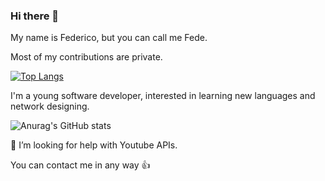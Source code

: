 ### Hi there 👋
My name is Federico, but you can call me Fede.

Most of my contributions are private.

[![Top Langs](https://github-readme-stats.vercel.app/api/top-langs/?username=Fedefreez)](https://github.com/anuraghazra/github-readme-stats)

I'm a young software developer, interested in learning new languages and network designing.

![Anurag's GitHub stats](https://github-readme-stats.vercel.app/api?username=Fedefreez&show_icons=true&theme=vision-friendly-dark)

🤔 I’m looking for help with Youtube APIs.

You can contact me in any way 👍
